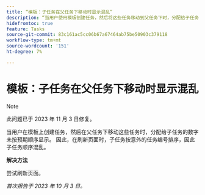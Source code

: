 ```yaml
---
title: “模板：子任务在父任务下移动时显示混乱”
description: “当用户使用模板创建任务，然后将这些任务移动到父任务下时，分配给子任务的编号未按预期顺序显示。 因此，在刷新页面时，子任务按意外的任务编号排序，因此子任务顺序混乱。”
hidefromtoc: true
feature: Tasks
source-git-commit: 83c161ac5cc06b67a67464ab75be50903c379118
workflow-type: tm+mt
source-wordcount: '151'
ht-degree: 7%

---
```



# 模板：子任务在父任务下移动时显示混乱

>[!NOTE]
>
>此问题已于 2023 年 11 月 3 日修复。

当用户在模板上创建任务，然后在父任务下移动这些任务时，分配给子任务的数字未按预期顺序显示。 因此，在刷新页面时，子任务按意外的任务编号排序，因此子任务顺序混乱。

**解决方法**

尝试刷新页面。

_首次报告于 2023 年 10 月 3 日。_
